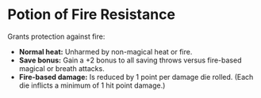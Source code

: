 # Potion of Fire Resistance

Grants protection against fire:

- **Normal heat:** Unharmed by non-magical heat or fire.
- **Save bonus:** Gain a +2 bonus to all saving throws versus fire-based magical or breath attacks.
- **Fire-based damage:** Is reduced by 1 point per damage die rolled. (Each die inflicts a minimum of 1 hit point damage.)